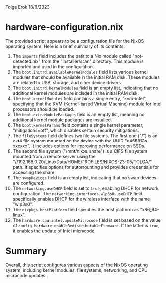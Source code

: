 Tolga Erok
18/6/2023

# hardware-configuration.nix

The provided script appears to be a configuration file for the NixOS operating system. Here is a brief summary of its contents:

1. The `imports` field includes the path to a Nix module called "not-detected.nix" from the "installer/scan" directory. This module is imported and used in the configuration.
2. The `boot.initrd.availableKernelModules` field lists various kernel modules that should be available in the initial RAM disk. These modules are related to USB, storage, and other device drivers.
3. The `boot.initrd.kernelModules` field is an empty list, indicating that no additional kernel modules are included in the initial RAM disk.
4. The `boot.kernelModules` field contains a single entry, "kvm-intel", specifying that the KVM (Kernel-based Virtual Machine) module for Intel processors should be loaded.
5. The `boot.extraModulePackages` field is an empty list, meaning no additional kernel module packages are installed.
6. The `boot.kernelParams` field contains a single kernel parameter, "mitigations=off", which disables certain security mitigations.
7. The `fileSystems` field defines two file systems. The first one ("/") is an ext4 file system mounted on the device with the UUID "e465813a-xxxxxx". It includes options for improving performance on SSDs.
8. The second file system ("/mnt/nixos_share") is a CIFS file system mounted from a remote server using the "//192.168.0.20/LinuxData/HOME/PROFILES/NIXOS-23-05/TOLGA/" path. It specifies options for automounting and provides credentials for accessing the share.
9. The `swapDevices` field is an empty list, indicating that no swap devices are configured.
10. The `networking.useDHCP` field is set to `true`, enabling DHCP for network configuration. The `networking.interfaces.wlp3s0.useDHCP` field specifically enables DHCP for the wireless interface with the name "wlp3s0".
11. The `nixpkgs.hostPlatform` field specifies the host platform as "x86_64-linux".
12. The `hardware.cpu.intel.updateMicrocode` field is set based on the value of `config.hardware.enableRedistributableFirmware`. If the latter is `true`, it enables the update of Intel microcode.

# Summary
Overall, this script configures various aspects of the NixOS operating system, including kernel modules, file systems, networking, and CPU microcode updates.
